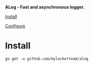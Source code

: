 **ALog - Fast and asynchronous logger.**

[Install](#install)

[Configure](https://github.com/mylockerteam/aLog/wiki#configure)

# Install
```
go get -u github.com/mylockerteam/alog

```
